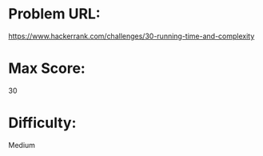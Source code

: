 # Problem URL:
https://www.hackerrank.com/challenges/30-running-time-and-complexity

# Max Score:
30

# Difficulty:
Medium
